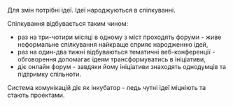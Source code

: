 Для змін потрібні ідеї. Ідеї народжуються в спілкуванні.

Спілкування відбувається таким чином:

- раз на три-чотири місяці в одному з міст проходять форуми - живе неформальне спілкування найкраще сприяє народженню ідей,
- раз на один-два тижні відбуваються тематичні веб-конференції - обговорення допомагає ідеям трансформуватись в ініціативи,
- діє онлайн форум - завдяки йому ініціативи знаходять однодумців та підтримку спільноти.

Система комунікацій діє як інкубатор - ледь чутні ідеї міцніють та стають проектами.
<!--stackedit_data:
eyJoaXN0b3J5IjpbNDI4NjQ2NTM0XX0=
-->